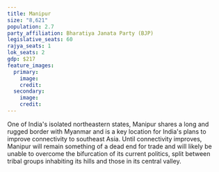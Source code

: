 ```yaml
---
title: Manipur
size: "8,621"
population: 2.7
party_affiliation: Bharatiya Janata Party (BJP)
legislative_seats: 60
rajya_seats: 1
lok_seats: 2
gdp: $217
feature_images:
  primary:
    image: 
    credit: 
  secondary:
    image: 
    credit: 
---
```


One of India's isolated northeastern states, Manipur shares a long and rugged border with Myanmar and is a key location for India's plans to improve connectivity to southeast Asia. Until connectivity improves, Manipur will remain something of a dead end for trade and will likely be unable to overcome the bifurcation of its current politics, split between tribal groups inhabiting its hills and those in its central valley.
